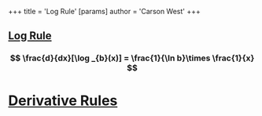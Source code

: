 +++
 title = 'Log Rule'
[params]
	author = 'Carson West'
+++
## [Log Rule](./../log-rule/) 
###  $$ \frac{d}{dx}[\log _{b}(x)] = \frac{1}{\ln b}\times \frac{1}{x} $$  


# [Derivative Rules](./../derivative-rules/)